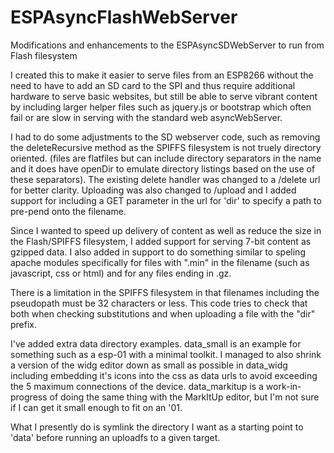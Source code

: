 # ESPAsyncFlashWebServer
Modifications and enhancements to the ESPAsyncSDWebServer to run from Flash filesystem

I created this to make it easier to serve files from an ESP8266 without the need to have to add an SD card to the SPI and thus require additional hardware to serve basic websites, but still be able to serve vibrant content by including larger helper files such as jquery.js or bootstrap which often fail or are slow in serving with the standard web asyncWebServer.

I had to do some adjustments to the SD webserver code, such as removing the deleteRecursive method as the SPIFFS filesystem is not truely directory oriented. (files are flatfiles but can include directory separators in the name and it does have openDir to emulate directory listings based on the use of these separators).
The existing delete handler was changed to a /delete url for better clarity. Uploading was also changed to /upload and I added support for including a GET parameter in the url for 'dir' to specify a path to pre-pend onto the filename.

Since I wanted to speed up delivery of content as well as reduce the size in the Flash/SPIFFS filesystem, I added support for serving 7-bit content as gzipped data. I also added in support to do something similar to speling apache modules specifically for files with ".min" in the filename (such as javascript, css or html) and for any files ending in .gz.

There is a limitation in the SPIFFS filesystem in that filenames including the pseudopath must be 32 characters or less. This code tries to check that both when checking substitutions and when uploading a file with the "dir" prefix.

I've added extra data directory examples. data_small is an example for something such as a esp-01 with a minimal toolkit. I managed to also shrink a version of the widg editor down as small as possible in data_widg including embedding it's icons into the css as data urls to avoid exceeding the 5 maximum connections of the device. data_markitup is a work-in-progress of doing the same thing with the MarkItUp editor, but I'm not sure if I can get it small enough to fit on an '01.

What I presently do is symlink the directory I want as a starting point to 'data' before running an uploadfs to a given target. 